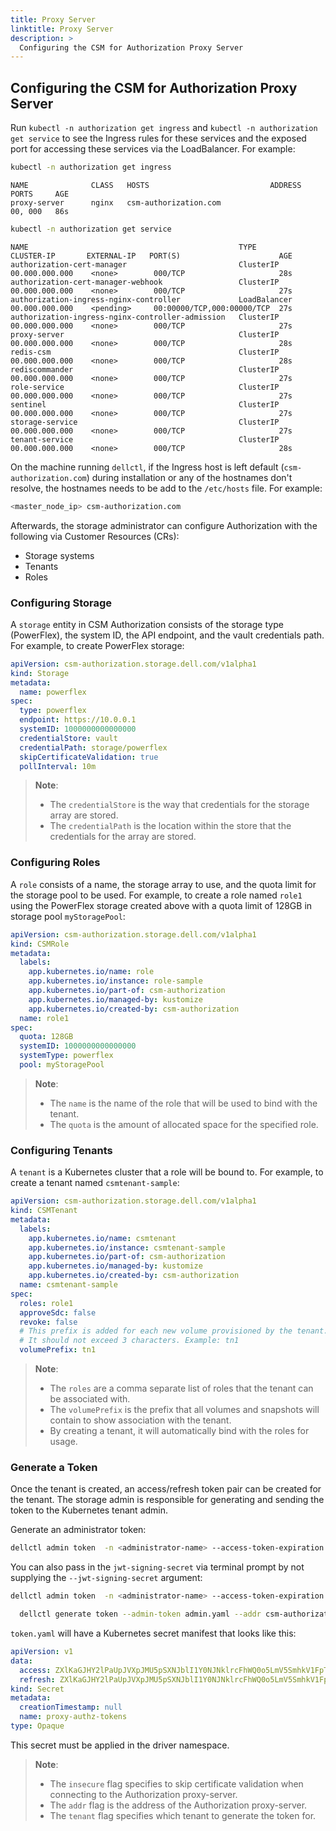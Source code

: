 ```yaml
---
title: Proxy Server
linktitle: Proxy Server
description: >
  Configuring the CSM for Authorization Proxy Server
---
```


## Configuring the CSM for Authorization Proxy Server

Run `kubectl -n authorization get ingress` and `kubectl -n authorization get service` to see the Ingress rules for these services and the exposed port for accessing these services via the LoadBalancer. For example:

```bash
kubectl -n authorization get ingress
```
```
NAME              CLASS   HOSTS                           ADDRESS   PORTS     AGE
proxy-server      nginx   csm-authorization.com                     00, 000   86s
```
```bash
kubectl -n authorization get service
```
```
NAME                                               TYPE           CLUSTER-IP       EXTERNAL-IP   PORT(S)                      AGE
authorization-cert-manager                         ClusterIP      00.000.000.000    <none>        000/TCP                     28s
authorization-cert-manager-webhook                 ClusterIP      00.000.000.000    <none>        000/TCP                     27s
authorization-ingress-nginx-controller             LoadBalancer   00.000.000.000    <pending>     00:00000/TCP,000:00000/TCP  27s
authorization-ingress-nginx-controller-admission   ClusterIP      00.000.000.000    <none>        000/TCP                     27s
proxy-server                                       ClusterIP      00.000.000.000    <none>        000/TCP                     28s
redis-csm                                          ClusterIP      00.000.000.000    <none>        000/TCP                     28s
rediscommander                                     ClusterIP      00.000.000.000    <none>        000/TCP                     27s
role-service                                       ClusterIP      00.000.000.000    <none>        000/TCP                     27s
sentinel                                           ClusterIP      00.000.000.000    <none>        000/TCP                     27s
storage-service                                    ClusterIP      00.000.000.000    <none>        000/TCP                     27s
tenant-service                                     ClusterIP      00.000.000.000    <none>        000/TCP                     28s
```

On the machine running `dellctl`, if the Ingress host is left default (`csm-authorization.com`) during installation or any of the hostnames don't resolve, the hostnames needs to be add to the `/etc/hosts` file. For example:

```bash
<master_node_ip> csm-authorization.com
```

Afterwards, the storage administrator can configure Authorization with the following via Customer Resources (CRs):
- Storage systems
- Tenants
- Roles

### Configuring Storage

A `storage` entity in CSM Authorization consists of the storage type (PowerFlex), the system ID, the API endpoint, and the vault credentials path. For example, to create PowerFlex storage:

```yaml
apiVersion: csm-authorization.storage.dell.com/v1alpha1
kind: Storage
metadata:
  name: powerflex
spec:
  type: powerflex
  endpoint: https://10.0.0.1
  systemID: 1000000000000000
  credentialStore: vault
  credentialPath: storage/powerflex
  skipCertificateValidation: true
  pollInterval: 10m
```

>__Note__:
> - The `credentialStore` is the way that credentials for the storage array are stored.
> - The `credentialPath` is the location within the store that the credentials for the array are stored.

### Configuring Roles

A `role` consists of a name, the storage array to use, and the quota limit for the storage pool to be used. For example, to create a role named `role1` using the PowerFlex storage created above with a quota limit of 128GB in storage pool `myStoragePool`:

```yaml
apiVersion: csm-authorization.storage.dell.com/v1alpha1
kind: CSMRole
metadata:
  labels:
    app.kubernetes.io/name: role
    app.kubernetes.io/instance: role-sample
    app.kubernetes.io/part-of: csm-authorization
    app.kubernetes.io/managed-by: kustomize
    app.kubernetes.io/created-by: csm-authorization
  name: role1
spec:
  quota: 128GB
  systemID: 1000000000000000
  systemType: powerflex
  pool: myStoragePool
```

>__Note__: 
> - The `name` is the name of the role that will be used to bind with the tenant.
> - The `quota` is the amount of allocated space for the specified role.

### Configuring Tenants

A `tenant` is a Kubernetes cluster that a role will be bound to. For example, to create a tenant named `csmtenant-sample`:

```yaml
apiVersion: csm-authorization.storage.dell.com/v1alpha1
kind: CSMTenant
metadata:
  labels:
    app.kubernetes.io/name: csmtenant
    app.kubernetes.io/instance: csmtenant-sample
    app.kubernetes.io/part-of: csm-authorization
    app.kubernetes.io/managed-by: kustomize
    app.kubernetes.io/created-by: csm-authorization
  name: csmtenant-sample
spec:
  roles: role1
  approveSdc: false
  revoke: false
  # This prefix is added for each new volume provisioned by the tenant. 
  # It should not exceed 3 characters. Example: tn1
  volumePrefix: tn1

```

>__Note__: 
> - The `roles` are a comma separate list of roles that the tenant can be associated with.
> - The `volumePrefix` is the prefix that all volumes and snapshots will contain to show association with the tenant.
> - By creating a tenant, it will automatically bind with the roles for usage.

### Generate a Token

Once the tenant is created, an access/refresh token pair can be created for the tenant. The storage admin is responsible for generating and sending the token to the Kubernetes tenant admin.

Generate an administrator token:

```bash
dellctl admin token  -n <administrator-name> --access-token-expiration 1m30s --refresh-token-expiration 720h --jwt-signing-secret <secret> > admin.yaml
```

You can also pass in the `jwt-signing-secret` via terminal prompt by not supplying the `--jwt-signing-secret` argument:

```bash
dellctl admin token  -n <administrator-name> --access-token-expiration 1m30s --refresh-token-expiration 720h > admin.yaml
```

```bash
  dellctl generate token --admin-token admin.yaml --addr csm-authorization.com:<ingress-controller-port> --insecure true --tenant <tenant> --access-token-expiration 30m0s --refresh-token-expiration 1480h0m0s > token.yaml
```

`token.yaml` will have a Kubernetes secret manifest that looks like this:

```yaml
apiVersion: v1
data:
  access: ZXlKaGJHY2lPaUpJVXpJMU5pSXNJblI1Y0NJNklrcFhWQ0o5LmV5SmhkV1FpT2lKamMyMGlMQ0psZUhBaU9qRTNNVFkwTURRd016UXNJbWR5YjNWd0lqb2lZM050ZEdWdVlXNTBMWE5oYlhCc1pTSXNJbWx6Y3lJNkltTnZiUzVrWld4c0xtTnpiU0lzSW5KdmJHVnpJam9pY205c1pURWlMQ0p6ZFdJaU9pSmpjMjB0ZEdWdVlXNTBJbjAuRmtVTGotT01mSW9rN3ZWNmFKQURXR1dva1Bsd1huT2tZeWxSclZjN2F5Zw==
  refresh: ZXlKaGJHY2lPaUpJVXpJMU5pSXNJblI1Y0NJNklrcFhWQ0o5LmV5SmhkV1FpT2lKamMyMGlMQ0psZUhBaU9qRTNNakUzTXpBeU16UXNJbWR5YjNWd0lqb2lZM050ZEdWdVlXNTBMWE5oYlhCc1pTSXNJbWx6Y3lJNkltTnZiUzVrWld4c0xtTnpiU0lzSW5KdmJHVnpJam9pY205c1pURWlMQ0p6ZFdJaU9pSmpjMjB0ZEdWdVlXNTBJbjAudWRYSFZ3MGg1dTdoTjZaVGJlNHgyYXRMWWhIamQta1ZtTFBVUHpXOHNIaw==
kind: Secret
metadata:
  creationTimestamp: null
  name: proxy-authz-tokens
type: Opaque
```

This secret must be applied in the driver namespace.

>__Note__: 
> - The `insecure` flag specifies to skip certificate validation when connecting to the Authorization proxy-server.
> - The `addr` flag is the address of the Authorization proxy-server.
> - The `tenant` flag specifies which tenant to generate the token for.
